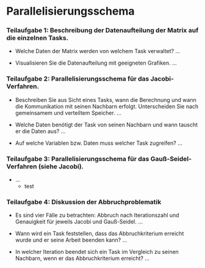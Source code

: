 # Parallelisierungsschema
### Teilaufgabe 1: Beschreibung der Datenaufteilung der Matrix auf die einzelnen Tasks.
- Welche Daten der Matrix werden von welchem Task verwaltet?
    ...

- Visualisieren Sie die Datenaufteilung mit geeigneten Grafiken.
    ...

### Teilaufgabe 2: Parallelisierungsschema für das Jacobi-Verfahren.
- Beschreiben Sie aus Sicht eines Tasks, wann die Berechnung und wann die Kommunikation mit seinen Nachbarn erfolgt. Unterscheiden Sie nach gemeinsamem und verteiltem Speicher.
    ...

- Welche Daten benötigt der Task von seinen Nachbarn und wann tauscht er die Daten aus?
    ...

- Auf welche Variablen bzw. Daten muss welcher Task zugreifen?
    ...

### Teilaufgabe 3: Parallelisierungsschema für das Gauß-Seidel-Verfahren (siehe Jacobi).
- ...
  + test

### Teilaufgabe 4: Diskussion der Abbruchproblematik
- Es sind vier Fälle zu betrachten: Abbruch nach Iterationszahl und Genauigkeit für jeweils Jacobi und Gauß-Seidel.
    ...

- Wann wird ein Task feststellen, dass das Abbruchkriterium erreicht wurde und er seine Arbeit beenden kann?
    ...

- In welcher Iteration beendet sich ein Task im Vergleich zu seinen Nachbarn, wenn er das Abbruchkriterium erreicht?
    ...
